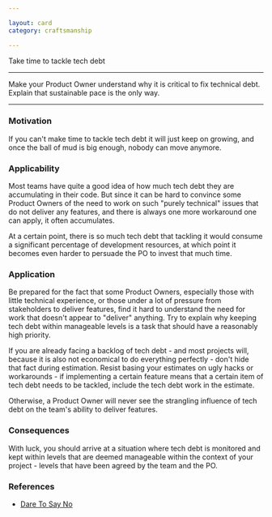 ```yaml
---

layout: card
category: craftsmanship

---
```


Take time to tackle tech debt

---

Make your Product Owner understand why it is critical to fix technical debt. Explain that sustainable pace is the only way.

---

### Motivation

If you can't make time to tackle tech debt it will just keep on growing, and once the ball of mud is big enough, nobody can move anymore.

### Applicability

Most teams have quite a good idea of how much tech debt they are accumulating in their code. But since it can be hard to convince some Product Owners of the need to work on such "purely technical" issues that do not deliver any features, and there is always one more workaround one can apply, it often accumulates.

At a certain point, there is so much tech debt that tackling it would consume a significant percentage of development resources, at which point it becomes even harder to persuade the PO to invest that much time.

### Application

Be prepared for the fact that some Product Owners, especially those with little technical experience, or those under a lot of pressure from stakeholders to deliver features, find it hard to understand the need for work that doesn't appear to "deliver" anything. Try to explain why keeping tech debt within manageable levels is a task that should have a reasonably high priority.

If you are already facing a backlog of tech debt - and most projects will, because it is also not economical to do everything perfectly - don't hide that fact during estimation. Resist basing your estimates on ugly hacks or workarounds - if implementing a certain feature means that a certain item of tech debt needs to be tackled, include the tech debt work in the estimate.

Otherwise, a Product Owner will never see the strangling influence of tech debt on the team's ability to deliver features.

### Consequences

With luck, you should arrive at a situation where tech debt is monitored and kept within levels that are deemed manageable within the context of your project - levels that have been agreed by the team and the PO.

### References

* [Dare To Say No](dare-to-say-no)
